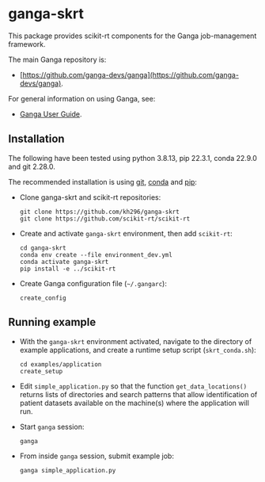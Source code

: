 # ganga-skrt

This package provides scikit-rt components for the Ganga job-management
framework.

The main Ganga repository is:
- [https://github.com/ganga-devs/ganga](https://github.com/ganga-devs/ganga).

For general information on using Ganga, see:
- [Ganga User Guide](https://ganga.readthedocs.io/en/latest/UserGuide/index.html).

## Installation

The following have been tested using python 3.8.13, pip 22.3.1,
conda 22.9.0 and git 2.28.0.

The recommended installation is using [git](https://git-scm.com/),
[conda](https://docs.conda.io/) and [pip](https://pypi.org/project/pip/):
- Clone ganga-skrt and scikit-rt repositories:
  ```
  git clone https://github.com/kh296/ganga-skrt
  git clone https://github.com/scikit-rt/scikit-rt
  ```
- Create and activate `ganga-skrt` environment, then add `scikit-rt`:
  ```
  cd ganga-skrt
  conda env create --file environment_dev.yml
  conda activate ganga-skrt
  pip install -e ../scikit-rt
  ```
- Create Ganga configuration file (`~/.gangarc`):
  ```
  create_config
  ```

## Running example

- With the `ganga-skrt` environment activated, navigate to the directory
  of example applications, and create a runtime setup script (`skrt_conda.sh`):
  ```
  cd examples/application
  create_setup 
  ```

- Edit `simple_application.py` so that the function `get_data_locations()`
  returns lists of directories and search patterns that allow identification
  of  patient datasets  available on the machine(s) where the application
  will run.
- Start `ganga` session:
  ```
  ganga
  ```
- From inside `ganga` session, submit example job:
  ```
  ganga simple_application.py
  ```
